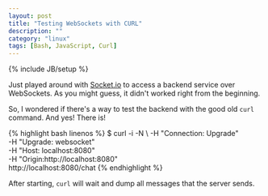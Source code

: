 ```yaml
---
layout: post
title: "Testing WebSockets with CURL"
description: ""
category: "linux"
tags: [Bash, JavaScript, Curl]
---
```

{% include JB/setup %}

[Socket.io]: http://socket.io/

Just played around with [Socket.io] to access a backend service over WebSockets. As you might guess, it didn't worked right from the beginning.

So, I wondered if there's a way to test the backend with the good old `curl` command. And yes! There is!

{% highlight bash linenos %}
$ curl -i -N \ 
	-H "Connection: Upgrade" \
	-H "Upgrade: websocket" \
	-H "Host: localhost:8080" \
	-H "Origin:http://localhost:8080" \
	http://localhost:8080/chat
{% endhighlight %}

After starting, `curl` will wait and dump all messages that the server sends.
